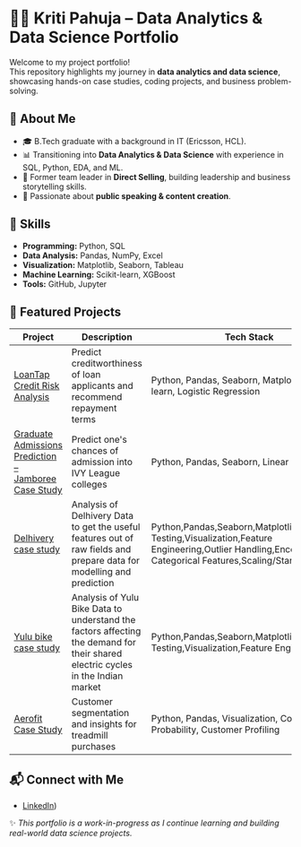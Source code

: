 # 👩‍💻 Kriti Pahuja – Data Analytics & Data Science Portfolio

Welcome to my project portfolio!  
This repository highlights my journey in **data analytics and data science**, showcasing hands-on case studies, coding projects, and business problem-solving.

## 📌 About Me
- 🎓 B.Tech graduate with a background in IT (Ericsson, HCL).  
- 📊 Transitioning into **Data Analytics & Data Science** with experience in SQL, Python, EDA, and ML.  
- 🚀 Former team leader in **Direct Selling**, building leadership and business storytelling skills.  
- 🎤 Passionate about **public speaking & content creation**.  


## 🔧 Skills
- **Programming:** Python, SQL  
- **Data Analysis:** Pandas, NumPy, Excel  
- **Visualization:** Matplotlib, Seaborn, Tableau  
- **Machine Learning:** Scikit-learn, XGBoost  
- **Tools:** GitHub, Jupyter 

## 📂 Featured Projects
| Project | Description | Tech Stack |
|---------|-------------|------------|
| [LoanTap Credit Risk Analysis](https://github.com/kriti2011/Loan_Tap_Logistic_Regression) | Predict creditworthiness of loan applicants and recommend repayment terms | Python, Pandas, Seaborn, Matplotlib,Scikit-learn, Logistic Regression |
| [Graduate Admissions Prediction – Jamboree Case Study](https://github.com/kriti2011/Jamboree-Case-Study) | Predict one's chances of admission into IVY League colleges | Python, Pandas, Seaborn, Linear Regression |
| [Delhivery case study](https://github.com/kriti2011/Delhivery-Case-Study) | Analysis of Delhivery Data to get the useful features out of raw fields and prepare data for modelling and prediction | Python,Pandas,Seaborn,Matplotlib,Hypothesis Testing,Visualization,Feature Engineering,Outlier Handling,Encoding of Categorical Features,Scaling/Standardization/
| [Yulu bike case study](https://github.com/kriti2011/Yulu-Bike-Case-Study/tree/main) | Analysis of Yulu Bike Data to understand the factors affecting the demand for their shared electric cycles in the Indian market | Python,Pandas,Seaborn,Matplotlib,Hypothesis Testing,Visualization,Feature Engineering
| [Aerofit Case Study](https://github.com/kriti2011/Aerofit-Case-Study) | Customer segmentation and insights for treadmill purchases | Python, Pandas, Visualization, Conditional Probability, Customer Profiling


## 📬 Connect with Me
- [LinkedIn](https://www.linkedin.com/in/kriti-pahuja-941970a5/))

✨ *This portfolio is a work-in-progress as I continue learning and building real-world data science projects.*


